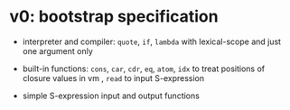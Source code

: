 # v0: bootstrap specification

* interpreter and compiler: `quote`, `if`, `lambda` with lexical-scope and just one argument only

* built-in functions: `cons`, `car`, `cdr`, `eq`, `atom`, `idx` to treat positions of closure values in vm , `read` to input S-expression

* simple S-expression input and output functions

